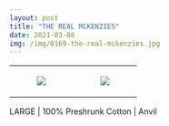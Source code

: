 ```yaml
---
layout: post
title: "THE REAL MCKENZIES"
date: 2021-03-08
img: /img/0169-the-real-mckenzies.jpg
---
```




<table style="width:100%;"><tr><td style="vertical-align:top;">
      <figure class="tmblr-full" data-orig-height="2048" data-orig-width="1365" data-orig-src="https://concertshirts.netlify.app/shirts/0169/0169-01.jpg"><img src="https://64.media.tumblr.com/a0a90dd1e643edb41468bde3ba1bcfa3/26c95381c2f0ea30-62/s540x810/5512b89872bf144e6e6bc1a8344f47cbaec12978.jpg" data-orig-height="2048" data-orig-width="1365" data-orig-src="https://concertshirts.netlify.app/shirts/0169/0169-01.jpg"/></figure></td>
    <td style="vertical-align:top;">
      <figure class="tmblr-full" data-orig-height="2048" data-orig-width="1365" data-orig-src="https://concertshirts.netlify.app/shirts/0169/0169-02.jpg"><img src="https://64.media.tumblr.com/b965052b1ce1bf2276371a6b77b3003a/26c95381c2f0ea30-09/s540x810/b31ffa7b190ba811de5ebb158f8b61fe25b8d024.jpg" data-orig-height="2048" data-orig-width="1365" data-orig-src="https://concertshirts.netlify.app/shirts/0169/0169-02.jpg"/></figure></td>
  </tr></table><p>
  LARGE | 100% Preshrunk Cotton | Anvil
</p>
